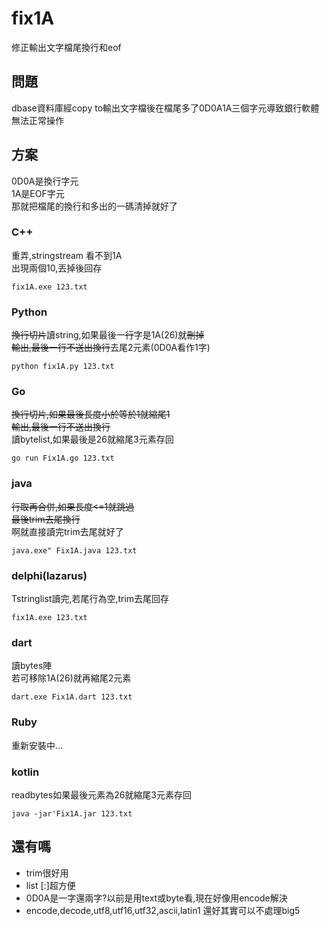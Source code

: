 # fix1A

修正輸出文字檔尾換行和eof

## 問題

dbase資料庫經copy to輸出文字檔後在檔尾多了0D0A1A三個字元導致銀行軟體無法正常操作

## 方案

0D0A是換行字元  
1A是EOF字元  
那就把檔尾的換行和多出的一碼清掉就好了

### C++

重弄,stringstream 看不到1A  
出現兩個10,丟掉後回存

`fix1A.exe 123.txt`  

### Python

~~換行切片~~讀string,如果最後一~~行~~字是1A(26)就~~刪掉~~  
~~輸出,最後一行不送出換行~~去尾2元素(0D0A看作1字)  

`python fix1A.py 123.txt`

### Go

~~換行切片,如果最後長度小於等於1就縮尾1  
輸出,最後一行不送出換行~~  
讀bytelist,如果最後是26就縮尾3元素存回

`go run Fix1A.go 123.txt`

### java

~~行取再合併,如果長度<=1就跳過  
最後trim去尾換行~~  
啊就直接讀完trim去尾就好了  

`java.exe" Fix1A.java 123.txt`

### delphi(lazarus)

Tstringlist讀完,若尾行為空,trim去尾回存

`fix1A.exe 123.txt`

### dart

讀bytes陣  
若可移除1A(26)就再縮尾2元素

`dart.exe Fix1A.dart 123.txt`

### Ruby

重新安裝中...

### kotlin

readbytes如果最後元素為26就縮尾3元素存回
   
`java -jar'Fix1A.jar 123.txt`

## 還有嗎

+ trim很好用
+ list [:]超方便
+ 0D0A是一字還兩字?以前是用text或byte看,現在好像用encode解決
+ encode,decode,utf8,utf16,utf32,ascii,latin1 還好其實可以不處理big5
